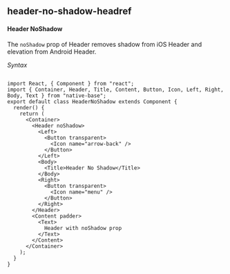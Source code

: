 ## header-no-shadow-headref
#### Header NoShadow

The <code>noShadow</code> prop of Header removes shadow from iOS Header and elevation from Android Header.

*Syntax*

<pre class="line-numbers"><code class="language-jsx">
import React, { Component } from "react";
import { Container, Header, Title, Content, Button, Icon, Left, Right, Body, Text } from "native-base";
export default class HeaderNoShadow extends Component {
  render() {
    return (
      &lt;Container>
        &lt;Header noShadow>
          &lt;Left>
            &lt;Button transparent>
              &lt;Icon name="arrow-back" />
            &lt;/Button>
          &lt;/Left>
          &lt;Body>
            &lt;Title>Header No Shadow&lt;/Title>
          &lt;/Body>
          &lt;Right>
            &lt;Button transparent>
              &lt;Icon name="menu" />
            &lt;/Button>
          &lt;/Right>
        &lt;/Header>
        &lt;Content padder>
          &lt;Text>
            Header with noShadow prop
          &lt;/Text>
        &lt;/Content>
      &lt;/Container>
    );
  }
}</code></pre><br />